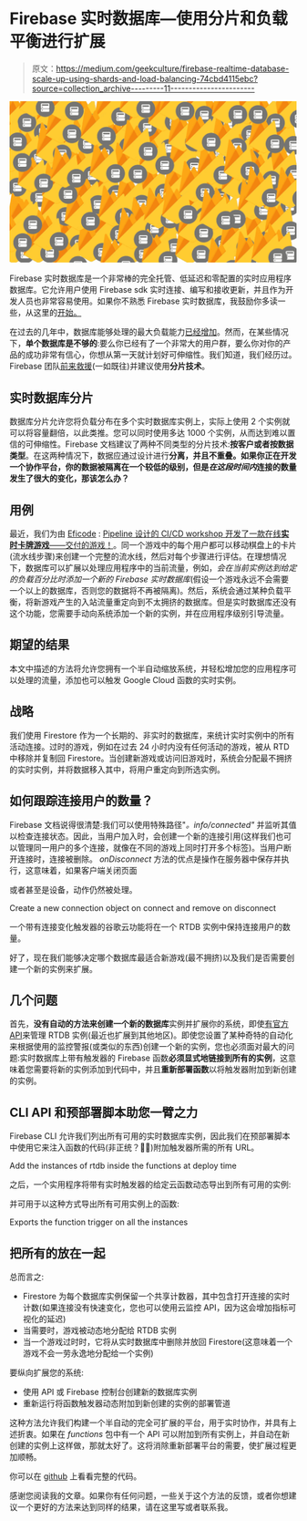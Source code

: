 # Firebase 实时数据库—使用分片和负载平衡进行扩展

> 原文：<https://medium.com/geekculture/firebase-realtime-database-scale-up-using-shards-and-load-balancing-74cbd4115ebc?source=collection_archive---------11----------------------->

![](img/2e89d13666053c690e89b3228302f190.png)

Firebase 实时数据库是一个非常棒的完全托管、低延迟和零配置的实时应用程序数据库。它允许用户使用 Firebase sdk 实时连接、编写和接收更新，并且作为开发人员也非常容易使用。如果你不熟悉 Firebase 实时数据库，我鼓励你多读一些，从这里的[开始。](https://firebase.google.com/products/realtime-database)

在过去的几年中，数据库能够处理的最大负载能力[已经增加](https://firebase.googleblog.com/2019/09/increasing-realtime-database-scaling.html)。然而，在某些情况下，**单个数据库是不够的**:要么你已经有了一个非常大的用户群，要么你对你的产品的成功非常有信心，你想从第一天就计划好可伸缩性。我们知道，我们经历过。Firebase 团队[前来救援](https://firebase.google.com/docs/database/usage/sharding)(一如既往)并建议使用**分片技术**。

## 实时数据库分片

数据库分片允许您将负载分布在多个实时数据库实例上，实际上使用 2 个实例就可以将容量翻倍，以此类推。您可以同时使用多达 1000 个实例，从而达到难以置信的可伸缩性。Firebase 文档建议了两种不同类型的分片技术:**按客户或者按数据类型**。在这两种情况下，数据应通过设计进行**分离，并且不重叠。如果你正在开发一个协作平台，你的数据被隔离在一个较低的级别，但是*在这段时间内*连接的数量发生了很大的变化，那该怎么办？**

## 用例

最近，我们为由 [Eficode](https://www.eficode.com/) : [Pipeline 设计的 CI/CD workshop 开发了一款在线**实时卡牌游戏**——交付的游戏！](https://www.eficode.com/blog/pipeline-card-game)。同一个游戏中的每个用户都可以移动棋盘上的卡片(流水线步骤)来创建一个完整的流水线，然后对每个步骤进行评估。在理想情况下，数据库可以扩展以处理应用程序中的当前流量，例如，*会在当前实例达到给定的负载百分比时添加一个新的 Firebase 实时数据库*(假设一个游戏永远不会需要一个以上的数据库，否则您的数据将不再被隔离)。然后，系统会通过某种负载平衡，将新游戏产生的入站流量重定向到不太拥挤的数据库。但是实时数据库还没有这个功能，您需要手动向系统添加一个新的实例，并在应用程序级别引导流量。

## 期望的结果

本文中描述的方法将允许您拥有一个半自动缩放系统，并轻松增加您的应用程序可以处理的流量，添加也可以触发 Google Cloud 函数的实时实例。

## 战略

我们使用 Firestore 作为一个长期的、非实时的数据库，来统计实时实例中的所有活动连接。过时的游戏，例如在过去 24 小时内没有任何活动的游戏，被从 RTD 中移除并复制回 Firestore。当创建新游戏或访问旧游戏时，系统会分配最不拥挤的实时实例，并将数据移入其中，将用户重定向到所选实例。

## 如何跟踪连接用户的数量？

Firebase 文档说得很清楚:我们可以使用特殊路径"*。info/connected"* 并监听其值以检查连接状态。因此，当用户加入时，会创建一个新的连接引用(这样我们也可以管理同一用户的多个连接，就像在不同的游戏上同时打开多个标签)。当用户断开连接时，连接被删除。 *onDisconnect* 方法的优点是操作在服务器中保存并执行，这意味着，如果客户端关闭页面

或者甚至是设备，动作仍然被处理。

Create a new connection object on connect and remove on disconnect

一个带有连接变化触发器的谷歌云功能将在一个 RTDB 实例中保持连接用户的数量。

好了，现在我们能够决定哪个数据库最适合新游戏(最不拥挤)以及我们是否需要创建一个新的实例来扩展。

## 几个问题

首先，**没有自动的方法来创建一个新的数据库**实例并扩展你的系统，即使[有官方 API](https://firebase.google.com/docs/reference/rest/database/database-management/rest)来管理 RTDB 实例(最近也扩展到其他地区)。即使您设置了某种奇特的自动化来根据使用的监控警报(或类似的东西)创建一个新的实例，您也必须面对最大的问题:实时数据库上带有触发器的 Firebase 函数**必须显式地链接到所有的实例**，这意味着您需要将新的实例添加到代码中，并且**重新部署函数**以将触发器附加到新创建的实例。

## CLI API 和预部署脚本助您一臂之力

Firebase CLI 允许我们列出所有可用的实时数据库实例，因此我们在预部署脚本中使用它来注入函数的代码(非正统？🤔🤔)附加触发器所需的所有 URL。

Add the instances of rtdb inside the functions at deploy time

之后，一个实用程序将带有实时触发器的给定云函数动态导出到所有可用的实例:

并可用于以这种方式导出所有可用实例上的函数:

Exports the function trigger on all the instances

## 把所有的放在一起

总而言之:

*   Firestore 为每个数据库实例保留一个共享计数器，其中包含打开连接的实时计数(如果连接没有快速变化，您也可以使用云监控 API，因为这会增加指标可视化的延迟)
*   当需要时，游戏被动态地分配给 RTDB 实例
*   当一个游戏过时时，它将从实时数据库中删除并放回 Firestore(这意味着一个游戏不会一劳永逸地分配给一个实例)

要纵向扩展您的系统:

*   使用 API 或 Firebase 控制台创建新的数据库实例
*   重新运行将函数触发器动态附加到新创建的实例的部署管道

这种方法允许我们构建一个半自动的完全可扩展的平台，用于实时协作，并具有上述折衷。如果在 *functions* 包中有一个 API 可以附加到所有实例上，并自动在新创建的实例上这样做，那就太好了。这将消除重新部署平台的需要，使扩展过程更加顺畅。

你可以在 [github](https://github.com/eficode/pipeline-the-game) 上看看完整的代码。

感谢您阅读我的文章。如果你有任何问题，一些关于这个方法的反馈，或者你想建议一个更好的方法来达到同样的结果，请在这里写或者联系我。